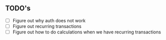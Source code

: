 ## TODO's

- [ ] Figure out why auth does not work
- [ ] Figure out recurring transactions
- [ ] Figure out how to do calculations when we have recurring transactions
